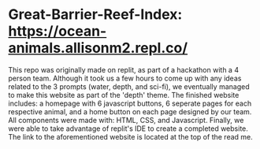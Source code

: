 # Great-Barrier-Reef-Index: https://ocean-animals.allisonm2.repl.co/ 

This repo was originally made on replit, as part of a hackathon with a 4 person team. Although it took us a few hours to come up with any ideas related to the 3 prompts
(water, depth, and sci-fi), we eventually managed to make this website as part of the 'depth' theme. The finished website includes: a homepage with 6 javascript buttons, 
6 seperate pages for each respective animal, and a home button on each page designed by our team. All components were made with: HTML, CSS, and Javascript. Finally, we 
were able to take advantage of replit's IDE to create a completed website. The link to the aforementioned website is located at the top of the read me.
